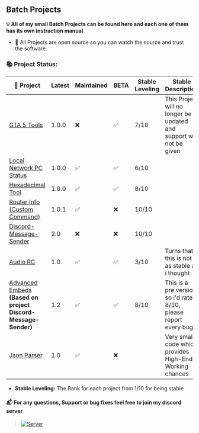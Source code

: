 ## Batch Projects 
**💡 All of my small Batch Projects can be found here and each one of them has its own instraction manual**
- 🔑 All Projects are open source so you can watch the source and trust the software.

### 📚 Project Status:

|🎦 Project | Latest | Maintained | BETA | Stable Leveling | Stable Description |
|--|--|--|--|--|--|
| [GTA 5 Tools](https://github.com/agamsol/Batch-Projects/tree/main/GTA%205%20Tools) | 1.0.0 | ❌ | ✅ | 7️/10 | This Project will no longer be updated and support will not be given | 
| [Local Network PC Status](https://github.com/agamsol/Batch-Projects/tree/main/Local%20Network%20Computer%20Status) | 1.0.0 | ✅ | ✅ | 6/10 |
| [Hexadecimal Tool](https://github.com/agamsol/Batch-Projects/tree/main/Hexadecimal%20Tool) | 1.0.0 | ✅ | ✅ | 8/10 | 
| [Router Info (Custom Command)](https://github.com/agamsol/Batch-Projects/tree/main/Router-Info) | 1.0.1 | ✅ | ❌ | 10/10 |
| [Discord-Message-Sender](https://github.com/agamsol/Batch-Projects/tree/main/Discord-Message-Sender) | 2.0 | :x: | ❌ | 10/10 |
| [Audio RC](https://github.com/agamsol/Batch-Projects/tree/main/Audio%20RC) | 1.0 | ✅ | ✅ | 3/10 | Turns that this is not as stable as i thought |
| [Advanced Embeds](https://github.com/agamsol/Batch-Projects/tree/main/Advanced%20Embeds) __(Based on project Discord-Message-Sender)__ | 1.2 | ✅ | ✅ | 8/10 | This is a pre version so i'd rate it 8/10, please report every bug |
| [Json Parser](https://github.com/agamsol/Batch-Projects/tree/main/JsonParse) | 1.0 | ✅ | :x: | | Very small code which provides High-End Working chances | 
- **Stable Leveling:** The Rank for each project from 1/10 for being stable

#### 📬 For any questions, Support or bug fixes feel free to join my discord server 
> <a href="https://discord.gg/CnqSFMD9zK" rel="Discord Server">![Server](https://img.shields.io/discord/898195508231802931.svg?label=Discord&amp;colorB=7289DA)</a>
